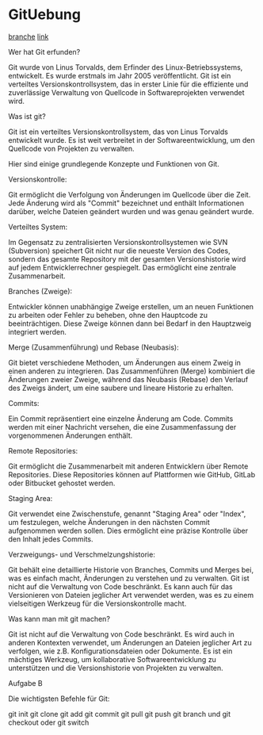 # GitUebung

[branche](branches.md)
[link](links.md)

Wer hat Git erfunden?

Git wurde von Linus Torvalds, dem Erfinder des Linux-Betriebssystems, entwickelt. Es wurde erstmals im Jahr 2005 veröffentlicht. Git ist ein verteiltes Versionskontrollsystem, das in erster Linie für die effiziente und zuverlässige Verwaltung von Quellcode in Softwareprojekten verwendet wird.

Was ist git?


Git ist ein verteiltes Versionskontrollsystem, das von Linus Torvalds entwickelt wurde. Es ist weit verbreitet in der Softwareentwicklung, um den Quellcode von Projekten zu verwalten. 

Hier sind einige grundlegende Konzepte und Funktionen von Git.

Versionskontrolle:

Git ermöglicht die Verfolgung von Änderungen im Quellcode über die Zeit. Jede Änderung wird als "Commit" bezeichnet und enthält Informationen darüber, welche Dateien geändert wurden und was genau geändert wurde.

Verteiltes System:

Im Gegensatz zu zentralisierten Versionskontrollsystemen wie SVN (Subversion) speichert Git nicht nur die neueste Version des Codes, sondern das gesamte Repository mit der gesamten Versionshistorie wird auf jedem Entwicklerrechner gespiegelt. Das ermöglicht eine zentrale Zusammenarbeit.

Branches (Zweige):

Entwickler können unabhängige Zweige erstellen, um an neuen Funktionen zu arbeiten oder Fehler zu beheben, ohne den Hauptcode zu beeinträchtigen. Diese Zweige können dann bei Bedarf in den Hauptzweig integriert werden.

Merge (Zusammenführung) und Rebase (Neubasis):

Git bietet verschiedene Methoden, um Änderungen aus einem Zweig in einen anderen zu integrieren. Das Zusammenführen (Merge) kombiniert die Änderungen zweier Zweige, während das Neubasis (Rebase) den Verlauf des Zweigs ändert, um eine saubere und lineare Historie zu erhalten.

Commits:

Ein Commit repräsentiert eine einzelne Änderung am Code. Commits werden mit einer Nachricht versehen, die eine Zusammenfassung der vorgenommenen Änderungen enthält.

Remote Repositories:

Git ermöglicht die Zusammenarbeit mit anderen Entwicklern über Remote Repositories. Diese Repositories können auf Plattformen wie GitHub, GitLab oder Bitbucket gehostet werden.

Staging Area:

Git verwendet eine Zwischenstufe, genannt "Staging Area" oder "Index", um festzulegen, welche Änderungen in den nächsten Commit aufgenommen werden sollen. Dies ermöglicht eine präzise Kontrolle über den Inhalt jedes Commits.

Verzweigungs- und Verschmelzungshistorie:

Git behält eine detaillierte Historie von Branches, Commits und Merges bei, was es einfach macht, Änderungen zu verstehen und zu verwalten.
Git ist nicht auf die Verwaltung von Code beschränkt. Es kann auch für das Versionieren von Dateien jeglicher Art verwendet werden, was es zu einem vielseitigen Werkzeug für die Versionskontrolle macht.

Was kann man mit git machen?

Git ist nicht auf die Verwaltung von Code beschränkt. Es wird auch in anderen Kontexten verwendet, um Änderungen an Dateien jeglicher Art zu verfolgen, wie z.B. Konfigurationsdateien oder Dokumente. Es ist ein mächtiges Werkzeug, um kollaborative Softwareentwicklung zu unterstützen und die Versionshistorie von Projekten zu verwalten.

Aufgabe B

Die wichtigsten Befehle für Git:

git init
git clone 
git add
git commit
git pull
git push
git branch und git checkout oder git switch
